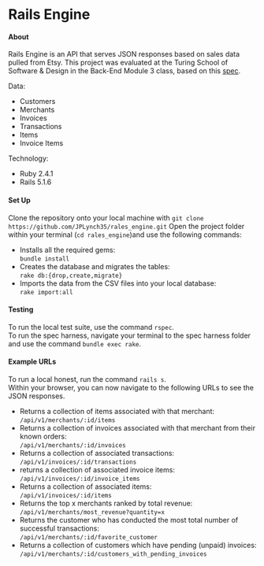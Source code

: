 # Rails Engine

#### About  
Rails Engine is an API that serves JSON responses based on sales data pulled from Etsy.  This project was evaluated at the Turing School of Software & Design in the Back-End Module 3 class, based on this [spec](http://backend.turing.io/module3/projects/rails_engine).

Data:
* Customers
* Merchants
* Invoices
* Transactions
* Items
* Invoice Items

Technology:
* Ruby 2.4.1
* Rails 5.1.6

#### Set Up
Clone the repository onto your local machine with `git clone https://github.com/JPLynch35/rales_engine.git`
Open the project folder within your terminal (`cd rales_engine`)and use the following commands:  
* Installs all the required gems:  
`bundle install` 
* Creates the database and migrates the tables:  
`rake db:{drop,create,migrate}`  
* Imports the data from the CSV files into your local database:  
`rake import:all`

#### Testing
To run the local test suite, use the command `rspec`.  
To run the spec harness, navigate your terminal to the spec harness folder and use the command `bundle exec rake`.

#### Example URLs
To run a local honest, run the command `rails s`.  
Within your browser, you can now navigate to the following URLs to see the JSON responses.  

* Returns a collection of items associated with that merchant:  
`/api/v1/merchants/:id/items`  
* Returns a collection of invoices associated with that merchant from their known orders:  
`/api/v1/merchants/:id/invoices`  
* Returns a collection of associated transactions:  
`/api/v1/invoices/:id/transactions`  
* returns a collection of associated invoice items:  
`/api/v1/invoices/:id/invoice_items`  
* Returns a collection of associated items:  
`/api/v1/invoices/:id/items`  
* Returns the top x merchants ranked by total revenue:  
`/api/v1/merchants/most_revenue?quantity=x`  
* Returns the customer who has conducted the most total number of successful transactions:  
`/api/v1/merchants/:id/favorite_customer`
* Returns a collection of customers which have pending (unpaid) invoices:  
`/api/v1/merchants/:id/customers_with_pending_invoices`  
